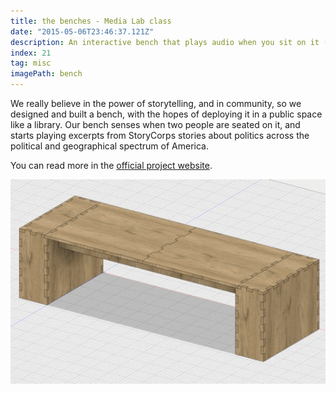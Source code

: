 ```yaml
---
title: the benches - Media Lab class
date: "2015-05-06T23:46:37.121Z"
description: An interactive bench that plays audio when you sit on it (Media Lab class project).
index: 21
tag: misc
imagePath: bench
---
```


We really believe in the power of storytelling, and in community, so we designed and built a bench, with the hopes of deploying it in a public space like a library. Our bench senses when two people are seated on it, and starts playing excerpts from StoryCorps stories about politics across the political and geographical spectrum of America.

You can read more in the <a href="https://thebenches.media.mit.edu/" target="_blank">official project website</a>.

![altcaption](GIF.gif)
